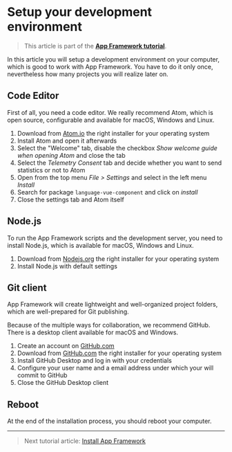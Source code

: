 # Setup your development environment

> This article is part of the [**App Framework tutorial**](readme.md).

In this article you will setup a development environment on your computer, which is good to work with App Framework. You have to do it only once, nevertheless how many projects you will realize later on.

## Code Editor

First of all, you need a code editor. We really recommend Atom, which is open source, configurable and available for macOS, Windows and Linux.

1. Download from [Atom.io](https://atom.io/) the right installer for your operating system
2. Install Atom and open it afterwards
3. Select the "Welcome" tab, disable the checkbox *Show welcome guide when opening Atom* and close the tab
4. Select the *Telemetry Consent* tab and decide whether you want to send statistics or not to Atom
5. Open from the top menu *File > Settings* and select in the left menu *Install*
6. Search for package `language-vue-component` and click on *install*
7. Close the settings tab and Atom itself

## Node.js

To run the App Framework scripts and the development server, you need to install Node.js, which is available for macOS, Windows and Linux.

1. Download from [Nodejs.org](https://nodejs.org/) the right installer for your operating system
2. Install Node.js with default settings

## Git client

App Framework will create lightweight and well-organized project folders, which are well-prepared for Git publishing.

Because of the multiple ways for collaboration, we recommend GitHub. There is a desktop client available for macOS and Windows.

1. Create an account on [GitHub.com](https://github.com/join)
2. Download from [GitHub.com](https://desktop.github.com/) the right installer for your operating system
3. Install GitHub Desktop and log in with your credentials
4. Configure your user name and a email address under which your will commit to GitHub
5. Close the GitHub Desktop client

## Reboot

At the end of the installation process, you should reboot your computer.

---

> Next tutorial article: [Install App Framework](#installation.md)
